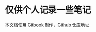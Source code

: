 # 仅供个人记录一些笔记

本文档使用 [Gitbook](https://github.com/GitbookIO/gitbook) 制作，[Github 仓库地址](https://github.com/stitchflute/algorithm_note)